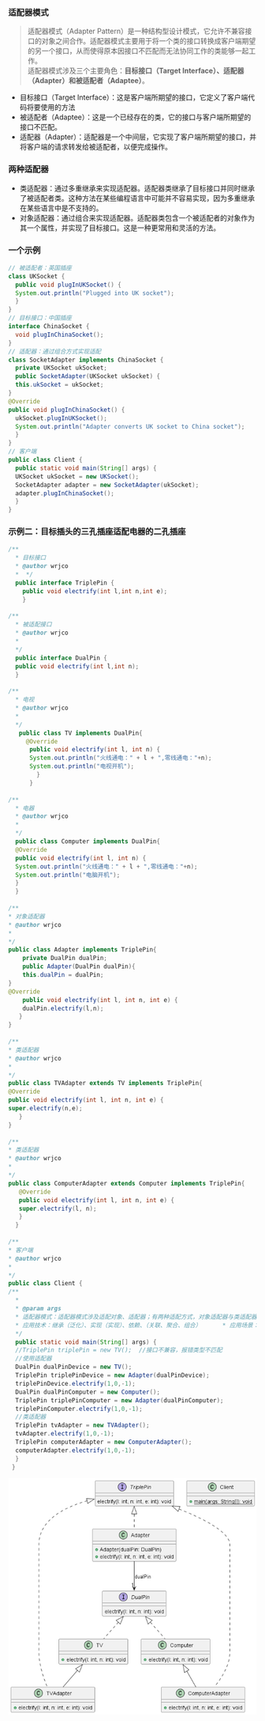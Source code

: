 ### 适配器模式

>适配器模式（Adapter Pattern）是一种结构型设计模式，它允许不兼容接口的对象之间合作。适配器模式主要用于将一个类的接口转换成客户端期望的另一个接口，从而使得原本因接口不匹配而无法协同工作的类能够一起工作。<br>
>适配器模式涉及三个主要角色：**目标接口（Target Interface）、适配器（Adapter）和被适配者（Adaptee）**。

* 目标接口（Target Interface）：这是客户端所期望的接口，它定义了客户端代码将要使用的方法
* 被适配者（Adaptee）：这是一个已经存在的类，它的接口与客户端所期望的接口不匹配。
* 适配器（Adapter）：适配器是一个中间层，它实现了客户端所期望的接口，并将客户端的请求转发给被适配者，以便完成操作。

### 两种适配器

* 类适配器：通过多重继承来实现适配器。适配器类继承了目标接口并同时继承了被适配者类。这种方法在某些编程语言中可能并不容易实现，因为多重继承在某些语言中是不支持的。
* 对象适配器：通过组合来实现适配器。适配器类包含一个被适配者的对象作为其一个属性，并实现了目标接口。这是一种更常用和灵活的方法。

### 一个示例

```java
// 被适配者：英国插座 
class UKSocket {     
  public void plugInUKSocket() {         
  System.out.println("Plugged into UK socket");     
  } 
}  
// 目标接口：中国插座 
interface ChinaSocket {     
  void plugInChinaSocket(); 
}  
// 适配器：通过组合方式实现适配 
class SocketAdapter implements ChinaSocket {     
  private UKSocket ukSocket;      
  public SocketAdapter(UKSocket ukSocket) {         
  this.ukSocket = ukSocket;     
}      
@Override     
public void plugInChinaSocket() {         
  ukSocket.plugInUKSocket();         
  System.out.println("Adapter converts UK socket to China socket");     
  } 
}  
// 客户端 
public class Client {     
  public static void main(String[] args) {         
  UKSocket ukSocket = new UKSocket();         
  SocketAdapter adapter = new SocketAdapter(ukSocket);         
  adapter.plugInChinaSocket();     
  } 
}
```

### 示例二：目标插头的三孔插座适配电器的二孔插座

```java
/**  
  * 目标接口  
  * @author wrjco  
  *  */ 
  public interface TriplePin {     
    public void electrify(int l,int n,int e); 
    }
    
/**  
  * 被适配接口  
  * @author wrjco  
  *  
  */ 
  public interface DualPin {     
  public void electrify(int l,int n); 
  }
  
/**  
  * 电视  
  * @author wrjco  
  *  
  */
   public class TV implements DualPin{     
     @Override     
      public void electrify(int l, int n) {         
      System.out.println("火线通电：" + l + ",零线通电："+n);         
      System.out.println("电视开机");     
        } 
      }
      
/**  
  * 电器  
  * @author wrjco  
  *  
  */ 
  public class Computer implements DualPin{      
  @Override     
  public void electrify(int l, int n) {         
  System.out.println("火线通电：" + l + ",零线通电："+n);        
  System.out.println("电脑开机");     
  } 
  }
  
/**  
* 对象适配器  
* @author wrjco  
*  
*/ 
public class Adapter implements TriplePin{      
    private DualPin dualPin;      
    public Adapter(DualPin dualPin){         
    this.dualPin = dualPin;     
}       
@Override     
    public void electrify(int l, int n, int e) {         
    dualPin.electrify(l,n);     
   } 
}

/**  
* 类适配器  
* @author wrjco  
*  
*/ 
public class TVAdapter extends TV implements TriplePin{     
@Override     
public void electrify(int l, int n, int e) {         
super.electrify(n,e);     
   } 
}

/**  
* 类适配器  
* @author wrjco  
*  
*/ 
public class ComputerAdapter extends Computer implements TriplePin{     
   @Override     
   public void electrify(int l, int n, int e) {         
   super.electrify(l, n);     
   } 
  }

/**  
* 客户端  
* @author wrjco  
*  
*/ 
public class Client {      
/**      
  *      
  * @param args      
  * 适配器模式：适配器模式涉及适配对象、适配器；有两种适配方式，对象适配器与类适配器      
  * 应用技术：继承（泛化）、实现（实现）、依赖、（关联、聚合、组合）      * 应用场景：      
  */     
  public static void main(String[] args) {           
  //TriplePin triplePin = new TV();  //接口不兼容，报错类型不匹配          
  //使用适配器         
  DualPin dualPinDevice = new TV();         
  TriplePin triplePinDevice = new Adapter(dualPinDevice);        
  triplePinDevice.electrify(1,0,-1);          
  DualPin dualPinComputer = new Computer();         
  TriplePin triplePinComputer = new Adapter(dualPinComputer);         
  triplePinComputer.electrify(1,0,-1);          
  //类适配器         
  TriplePin tvAdapter = new TVAdapter();         
  tvAdapter.electrify(1,0,-1);          
  TriplePin computerAdapter = new ComputerAdapter();         
  computerAdapter.electrify(1,0,-1);     
  } 
 }
```

![示例二UML图](./example10/example10.png)




